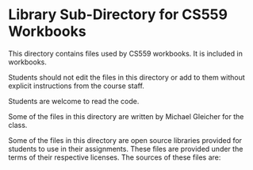 # Library Sub-Directory for CS559 Workbooks

This directory contains files used by CS559 workbooks. It is included in workbooks.

Students should not edit the files in this directory or add to them without explicit instructions from the course staff.

Students are welcome to read the code.

Some of the files in this directory are written by Michael Gleicher for the class.

Some of the files in this directory are open source libraries provided for students to use in their assignments. These files are provided under the terms of their respective licenses. The sources of these files are:
